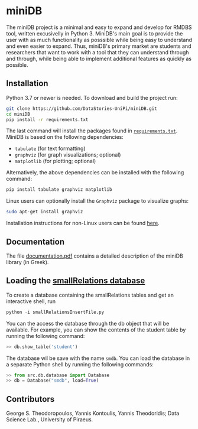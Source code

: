 # miniDB

The miniDB project is a minimal and easy to expand and develop for RMDBS tool, written excusivelly in Python 3. MiniDB's main goal is to provide the user with as much functionality as posssible while being easy to understand and even easier to expand. Thus, miniDB's primary market are students and researchers that want to work with a tool that they can understand through and through, while being able to implement additional features as quickly as possible.

## Installation

Python 3.7 or newer is needed. To download and build the project run:

```bash
git clone https://github.com/DataStories-UniPi/miniDB.git
cd miniDB
pip install -r requirements.txt
```

The last command will install the packages found in [`requirements.txt`](https://github.com/DataStories-UniPi/miniDB/blob/master/requirements.txt). MiniDB is based on the following dependencies:
* `tabulate` (for text formatting)
* `graphviz` (for graph visualizations; optional)
* `matplotlib` (for plotting; optional)

Alternatively, the above dependencies can be installed with the following command:
```python
pip install tabulate graphviz matplotlib
```

Linux users can optionally install the `Graphviz` package to visualize graphs:
```bash
sudo apt-get install graphviz
```
Installation instructions for non-Linux users can be found [here](https://graphviz.org/download/).

## Documentation

The file [documentation.pdf](documentation.pdf) contains a detailed description of the miniDB library (in Greek).

## Loading the [smallRelations database](https://www.db-book.com/db6/lab-dir/sample_tables-dir/index.html)

To create a database containing the smallRelations tables and get an interactive shell, run
``` Python
python -i smallRelationsInsertFile.py
```
You can the access the database through the db object that will be available. For example, you can show the contents of the student table by running the following command:
```python
>> db.show_table('student')
```
The database wil be save with the name `smdb`. You can load the database in a separate Python shell by running the following commands:
```python
>> from src.db.database import Database
>> db = Database("smdb", load=True)
```

## Contributors
George S. Theodoropoulos, Yannis Kontoulis, Yannis Theodoridis; Data Science Lab., University of Piraeus.
